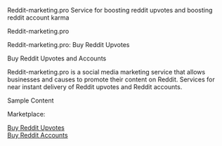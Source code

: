 Reddit-marketing.pro Service for boosting reddit upvotes and boosting reddit account karma

Reddit-marketing.pro

Reddit-marketing.pro: Buy Reddit Upvotes

Buy Reddit Upvotes and Accounts

Reddit-marketing.pro is a social media marketing service that allows businesses and causes to promote their content on Reddit. Services for near instant delivery of Reddit upvotes and Reddit accounts.

Sample Content

Marketplace:

<a href="https://reddit-marketing.pro/buy-reddit-upvotes-cheap/">Buy Reddit Upvotes</a></br>
<a href="https://reddit-marketing.pro">Buy Reddit Accounts</a>
